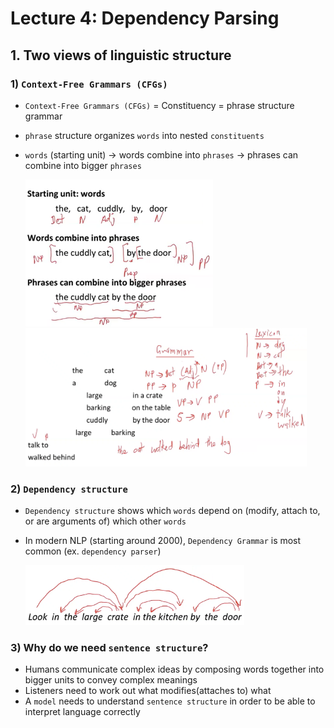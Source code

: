 
# Lecture 4: Dependency Parsing

## 1. Two views of linguistic structure
### 1) `Context-Free Grammars (CFGs)`
* `Context-Free Grammars (CFGs)` = Constituency = phrase structure grammar
* `phrase` structure organizes `words` into nested `constituents`
* `words` (starting unit) → words combine into `phrases` → phrases can combine into bigger `phrases`

    <img src="images/lecture04_img01.png" width="300">
    <img src="images/lecture04_img02.png" width="450">

### 2) `Dependency structure`
* `Dependency structure` shows which `words` depend on (modify, attach to, or are arguments of) which other `words`
* In modern NLP (starting around 2000), `Dependency Grammar` is most common (ex. `dependency parser`)

    <img src="images/lecture04_img03.png" width="350">

### 3) Why do we need `sentence structure`?
* Humans communicate complex ideas by composing words together into bigger units to convey complex meanings
* Listeners need to work out what modifies(attaches to) what
* A `model` needs to understand `sentence structure` in order to be able to interpret language correctly

<br>

